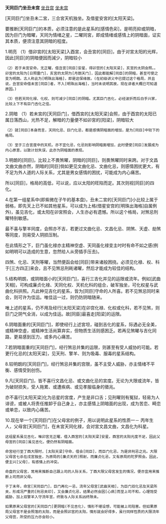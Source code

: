 **天同巨门坐丑未宫**
[坐丑宫](./天同巨门坐丑宫.png)
[坐未宫](./天同巨门坐未宫.png)

[天同巨门]坐丑未二宮，三合宮天机独坐。及借星安宮的[太阳天梁]。

要推断[天同巨门]的本质，必须注意的是此星系的[感情色彩]，是明亮抑或阴暗，因为巨门为暗曜，天同为情绪之星，二曜同宮，即成情绪或感情上的阴暗面，证实其本质，便须注意其阴暗的程度。

1.明亮
    （1）借卯宮的[太阳天梁]入酉宮，会丑宮的[同巨]，由于对宮太阳的光辉，因此[同巨]的阴暗便因而減少，阴暗较小

    （2）若于未宮安命，无正曜，借丑宮[同巨]安星，得卯宫的[太阳天梁]，亥宮的太阴会照。。卯宮的太阳为[日照雷门]，亥宮的太阴为[月朗天门]，因此都能解[同臣]的阴暗，甚至可使之变为明朗。古人称此为[明珠出海格]，即是这保缘故。(在初级讲义中已提过这个格局，并且说，丑宮安命借未宮[同巨]者，不入[明珠出海格]，当时未说明其故，现在讲者大概已可知道原因。)

    （3）但若天同化禄、化权、则可减少[同巨]的阴暗。尤其巨门吉化，必经波折而后白手兴家，比较上下不有巨门吉化之佳。

2.阴暗
    （1）若未宮的[天同巨门]，借西宮的[太阳天梁]会照，由于酉宫的太阳已属日落西山，光热不足，解暗的力量便不如卯宮的[阳梁]，阴暗较大

    （2）就[同巨]本身而言，天同化忌、巨门化忌，都是感情阴暗面的增加，是为[同巨]中较下的格局。

    （3）至于三合宮度中的天机，亦不宜化忌，化忌则影响阴暗面增加，此时便使[同巨]发展成为内心原意，以致计划失误，此亦为阴暗面的表现。

3.明朗的[同巨]，比较上不畏煞曜，阴暗的[同巨]，则畏煞曜同时来跨。对于文昌文曲文曲亦然，阴暗的[同巨]倘如更见文曲化忌、文曲化忌，则感情困扰更大，有不足为外人道的人际关系，尤其是男女感情的困扰，可能成为内心痛苦。

所以[同巨]，格局的高低，可以说，应以太阳的旺陷而定。其次则视[同巨]的四化。

4.在第一组星系中(即紫微在子午的基本盘)，丑未二宮的[天同巨门]小比较上属于弱格，即先天上已不如其他星系，可以成为上格(借星安宫的[明珠出海格]自属例外)，虽见吉化，或太阳在卯宮照会，人生亦必有遗憾。所以这个格局，对煞忌刑曜特别敏感。

最不喜与擎羊同度，会照亦不吉，若更过文曲化忌、文昌化忌、阴煞、天虚、劫煞等同度，则易受人阴损压制。

在此情形之下，巨门虽化禄亦主精神空虚、天同虽化禄变主吋时有命不如之感(例如明明可以造成的生意，忽然给人从旁插手压去)。

四煞、化忌、天刑等曜，当然便函会给[同巨]带来诸般困挠。必须见化禄、权、科于[三方四正]来会，且不见煞忌刑耗诸曜，然后才能成为较佳的结构。

5.结构明朗，或阴暗面小的[天同巨门]，喜行三吉化并见的运限或流年。例如[武曲天相]，可构成廉贞化禄、天同化权、天机化科的组合，破军独坐，可化权星与武曲化科拱照。凡此种见吉化的星系，皆为[同巨]守命的人所喜。若不见煞忌同时来会，则可许为佳运。唯佳运一过，则仍防阴暗随来。

唯上述的星系，仍不用及经行[太阳天梁]在卯宫化禄、化权或化科，若不见煞，则巨门之阴气全消，以成为佳运。故[同臣]最喜走[阳梁]的运限。

6.阴暗面重的[天同巨门]，即使经行上述宮坦，碰到吉化的星系，际遇必无全美，或精神空虛，或精神生活尚算弃实，但物质生活则感困乏。若再见煞曜与吉化同路，更易感到压力，或多内心痛苦。

7.若阴暗面重的[天同巨门]，经行煞忌并集的运限，则甚至有受人威协的可能。若更行化忌的[太阳天梁]，见天刑、擎羊、则为吸毒、服毒的星系结构。

8.较明朗的[天同巨门]，经行煞忌并集的宫限，虽不主受人威胁，亦主情绪不平衡、感情受到创伤。

9.凡[天同巨门]，皆不喜行文昌化忌、或文曲化忌的宮度。无论为大限或流年，皆为破财损失，受人拖累、或遭疾病、或见孝服临身的徵兆。

亦不喜行[太阳天梁]化为忌星的宮度，产生是非口舌；见刑曜则有冤狱，轻易为人诽谤，或被人将责任推卸于自己身上，亦主感情上阴暗面的出现，成为苦恋、畸恋或单恋，以致内心痛苦。

10.现在举一个[天同巨门]在父母宮的例子，用以说明此星系的性质一－
    丙年生人，父母宮[天同巨门]，在未宮天同化禄，会对宮文昌文曲，文昌化为科星。

    这组星系虽见吉化，唯卯宮无正曜，借入酉宮的[太阳天梁]安星，酉宮的太阳光度不足，因此父母宮的[同巨]虽见吉化，便仍然有阴暗面。

    命宮经行至丁酉大限时，[太阳天梁]守命，借会[同巨]，而巨门化忌，为是非刑忌之兆。大限父母宮七杀在戌宮独坐，为原局的[廉贞天府]照射，而廉贞化忌，又有原局的陀罗照会。因此，便主兴[父母]，有感情上的冲突。

    命盘的父母宮，常用来推断自己跟上司的人际关系，丁酉大限父母宮发生的情况，便亦宜用来推断上司而非父母。

    于丁未年，命宮[天同巨门]，巨门再化一忌，流年父母宮[武曲天相]，为巨门双化忌及天梁所夹，形成况严重的[刑忌夹印]，又会廉贞化忌，结果必然会因[心病]而至上司不和，心理饱受威胁，加上双擎羊入守流年宮，终致与人际关系凶终隙未。

    如果原来父母宮的[天同巨门]更阴暗(不见吉化)，情形不堪设想，可能被上司陷害。但如果原局父母宮不是会照落的太阳，而是会照卯宮的太阳，情形就会好得多，虽行同样性质的大限流年父母宫，所受的压力亦会较小。